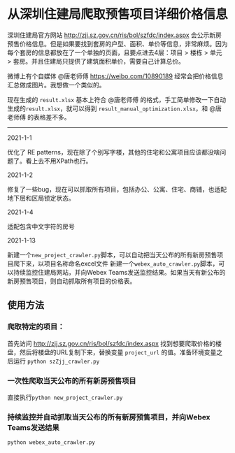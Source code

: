 # 从深圳住建局爬取预售项目详细价格信息

深圳住建局官方网站 http://zjj.sz.gov.cn/ris/bol/szfdc/index.aspx 会公示新房预售价格信息。但是如果要找到套房的户型、面积、单价等信息，非常麻烦。因为每个套房的信息都放在了一个单独的页面，且要点进去4层：项目 > 楼栋 > 单元 > 套房。并且住建局只提供了建筑面积单价，需要自己计算总价。

微博上有个自媒体 @唐老师傅 https://weibo.com/10890189 经常会把价格信息汇总做成图片。我想做一个类似的。

现在生成的 `result.xlsx` 基本上符合 @唐老师傅 的格式，手工简单修改一下自动生成的`result.xlsx`，就可以得到 `result_manual_optimization.xlsx`，和 @唐老师傅 的表格差不多。

---

2021-1-1

优化了 RE patterns，现在除了个别写字楼，其他的住宅和公寓项目应该都没啥问题了。看上去不用XPath也行。

2021-1-2

修复了一些bug，现在可以抓取所有项目，包括办公、公寓、住宅、商铺，也适配地下层和区局锁定状态。

2021-1-4

适配包含中文字符的房号

2021-1-13

新建一个`new_project_crawler.py`脚本，可以自动把当天公布的所有新房预售项目爬下来，以项目名称命名excel文件
新建一个`webex_auto_crawler.py`脚本，可以持续监控住建局网站，并向Webex Teams发送监控结果。如果当天有新公布的新房预售项目，则自动抓取所有项目的价格表。


## 使用方法

### 爬取特定的项目：

首先访问 http://zjj.sz.gov.cn/ris/bol/szfdc/index.aspx 找到想要爬取价格的楼盘，然后将楼盘的URL复制下来，替换变量 `project_url` 的值。准备环境变量之后运行 `python szZjj_crawler.py`

### 一次性爬取当天公布的所有新房预售项目

直接执行`python new_project_crawler.py`

### 持续监控并自动抓取当天公布的所有新房预售项目，并向Webex Teams发送结果

`python webex_auto_crawler.py`